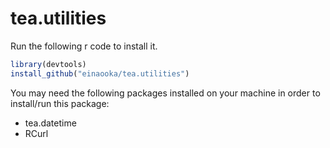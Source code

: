 # tea.utilities

Run the following r code to install it. 

```r
library(devtools)
install_github("einaooka/tea.utilities")
```

You may need the following packages installed on your machine in order to install/run this package: 
- tea.datetime
- RCurl
